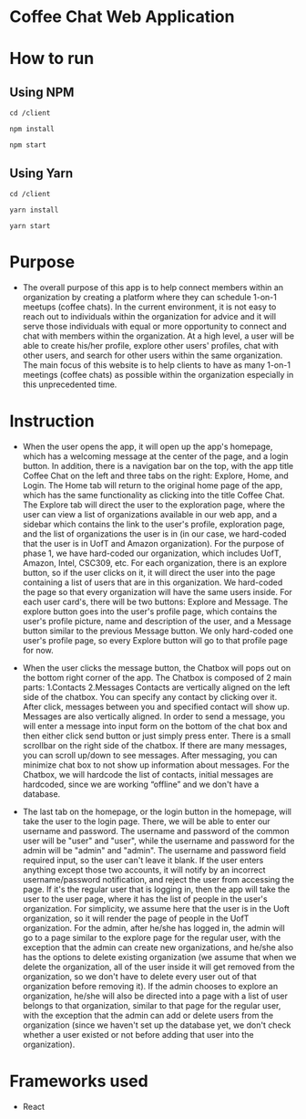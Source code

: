 # Coffee Chat Web Application

# How to run
## Using NPM

```
cd /client

npm install

npm start
```

## Using Yarn
```
cd /client

yarn install

yarn start
```


# Purpose
- The overall purpose of this app is to help connect members within an organization by creating a platform where they can schedule 1-on-1 meetups (coffee chats). In the current environment, it is not easy to reach out to individuals within the organization for advice and it will serve those individuals with equal or more opportunity to connect and chat with members within the organization. At a high level, a user will be able to create his/her profile, explore other users' profiles, chat with other users, and search for other users within the same organization. The main focus of this website is to help clients to have as many 1-on-1 meetings (coffee chats) as possible within the organization especially in this unprecedented time. 

# Instruction
- When the user opens the app, it will open up the app's homepage, which has a welcoming message at the center of the page, and a login button. In addition, there is a navigation bar on the top, with the app title Coffee Chat on the left and three tabs on the right: Explore, Home, and Login. The Home tab will return to the original home page of the app, which has the same functionality as clicking into the title Coffee Chat. The Explore tab will direct the user to the exploration page, where the user can view a list of organizations available in our web app, and a sidebar which contains the link to the user's profile, exploration page, and the list of organizations the user is in (in our case, we hard-coded that the user is in UofT and Amazon organization). For the purpose of phase 1, we have hard-coded our organization, which includes UofT, Amazon, Intel, CSC309, etc. For each organization, there is an explore button, so if the user clicks on it, it will direct the user into the page containing a list of users that are in this organization. We hard-coded the page so that every organization will have the same users inside. For each user card's, there will be two buttons: Explore and Message. The explore button goes into the user's profile page, which contains the user's profile picture, name and description of the user, and a Message button similar to the previous Message button. We only hard-coded one user's profile page, so every Explore button will go to that profile page for now. 

- When the user clicks the message button, the Chatbox will pops out on the bottom right corner of the app. The Chatbox is composed of 2 main parts: 1.Contacts 2.Messages
Contacts are vertically aligned on the left side of the chatbox. You can specify any contact by clicking over it. After click, messages between you and specified contact will show up. Messages are also vertically aligned. In order to send a message, you will enter a message into input form on the bottom of the chat box and then either click send button or just simply press enter. There is a small scrollbar on the right side of the chatbox. If there are many messages, you can scroll up/down to see messages. After messaging, you can minimize chat box to not show up information about messages. For the Chatbox, we will hardcode the list of contacts, initial messages are hardcoded, since we are working “offline” and we don't have a database.


- The last tab on the homepage, or the login button in the homepage, will take the user to the login page. There, we will be able to enter our username and password. The username and password of the common user will be "user" and "user", while the username and password for the admin will be "admin" and "admin". The username and password field required input, so the user can't leave it blank. If the user enters anything except those two accounts, it will notify by an incorrect username/password notification, and reject the user from accessing the page. If it's the regular user that is logging in, then the app will take the user to the user page, where it has the list of people in the user's organization. For simplicity, we assume here that the user is in the Uoft organization, so it will render the page of people in the UofT organization. For the admin, after he/she has logged in, the admin will go to a page similar to the explore page for the regular user, with the exception that the admin can create new organizations, and he/she also has the options to delete existing organization (we assume that when we delete the organization, all of the user inside it will get removed from the organization, so we don't have to delete every user out of that organization before removing it). If the admin chooses to explore an organization, he/she will also be directed into a page with a list of user belongs to that organization, similar to that page for the regular user, with the exception that the admin can add or delete users from the organization (since we haven't set up the database yet, we don't check whether a user existed or not before adding that user into the organization).

# Frameworks used
- React
